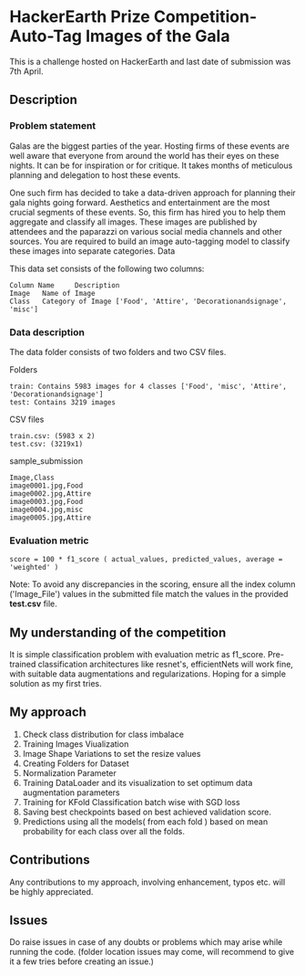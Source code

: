# HackerEarth Prize Competition- Auto-Tag Images of the Gala

This is a challenge hosted on HackerEarth and last date of submission was 7th April.

## Description

### **Problem statement**

Galas are the biggest parties of the year. Hosting firms of these events are well aware that everyone from around the world has their eyes on these nights. It can be for inspiration or for critique. It takes months of meticulous planning and delegation to host these events.

One such firm has decided to take a data-driven approach for planning their gala nights going forward. Aesthetics and entertainment are the most crucial segments of these events. So, this firm has hired you to help them aggregate and classify all images. These images are published by attendees and the paparazzi on various social media channels and other sources. You are required to build an image auto-tagging model to classify these images into separate categories.
Data

This data set consists of the following two columns:

    Column Name 	Description
    Image 	Name of Image
    Class 	Category of Image ['Food', 'Attire', 'Decorationandsignage', 'misc']

### **Data description**
The data folder consists of two folders and two CSV files.

Folders

    train: Contains 5983 images for 4 classes ['Food', 'misc', 'Attire', 'Decorationandsignage']
    test: Contains 3219 images

CSV files

    train.csv: (5983 x 2)
    test.csv: (3219x1)

sample_submission

    Image,Class
    image0001.jpg,Food
    image0002.jpg,Attire
    image0003.jpg,Food
    image0004.jpg,misc
    image0005.jpg,Attire

### **Evaluation metric**

    score = 100 * f1_score ( actual_values, predicted_values, average = 'weighted' )

Note: To avoid any discrepancies in the scoring, ensure all the index column ('Image_File') values in the submitted file match the values in the provided **test.csv** file.

## My understanding of the competition

It is simple classification problem with evaluation metric as f1_score. Pre-trained classification architectures like resnet's, efficientNets will work fine, with suitable data augmentations and regularizations. Hoping for a simple solution as my first tries.

## My approach

1) Check class distribution for class imbalace
2) Training Images Viualization 
3) Image Shape Variations to set the resize values
4) Creating Folders for Dataset
5) Normalization Parameter
6) Training DataLoader and its visualization to set optimum
data augmentation parameters
7) Training for KFold Classification batch wise with SGD loss
8) Saving best checkpoints based on best achieved validation score.
9) Predictions using all the models( from each fold ) based on
mean probability for each class over all the folds.

## Contributions 

Any contributions to my approach, involving enhancement, typos etc. will be highly appreciated.

## Issues

Do raise issues in case of any doubts or problems which may arise while running the code. 
(folder location issues may come, will recommend to give it a few tries before creating an issue.)
